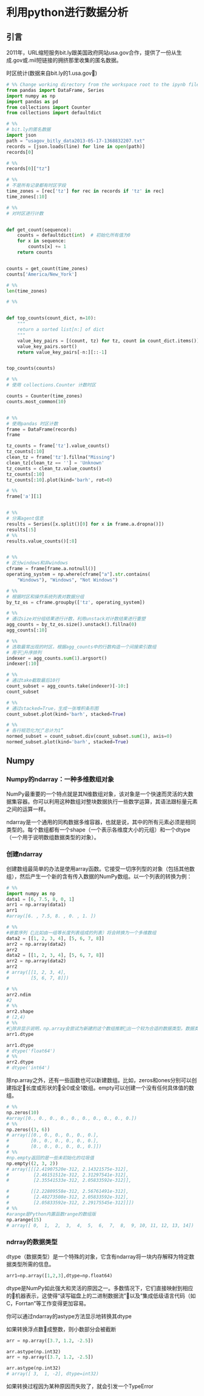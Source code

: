 # 利用python进行数据分析

## 引言

2011年，URL缩短服务bit.ly跟美国政府网站usa.gov合作，提供了一份从生成.gov或.mil短链接的拥挤那里收集的匿名数据。

时区统计(数据来自bit.ly的1.usa.gov)

```python
# %% Change working directory from the workspace root to the ipynb file location. Turn this addition off with the DataSciece.changeDirOnImportExport setting
from pandas import DataFrame, Series
import numpy as np
import pandas as pd
from collections import Counter
from collections import defaultdict

# %%
# bit.ly的匿名数据
import json
path = "usagov_bitly_data2013-05-17-1368832207.txt"
records = [json.loads(line) for line in open(path)]
records[0]

# %%
records[0]["tz"]

# %%
# 不是所有记录都有时区字段
time_zones = [rec['tz'] for rec in records if 'tz' in rec]
time_zones[:10]

# %%
# 对时区进行计数


def get_count(sequence):
    counts = defaultdict(int)  # 初始化所有值为0
    for x in sequence:
        counts[x] += 1
    return counts


counts = get_count(time_zones)
counts['America/New_York']

# %%
len(time_zones)

# %%


def top_counts(count_dict, n=10):
    """
    return a sorted list[n:] of dict
    """
    value_key_pairs = [(count, tz) for tz, count in count_dict.items()]
    value_key_pairs.sort()
    return value_key_pairs[-n:][::-1]


top_counts(counts)

# %%
# 使用 collections.Counter 计数时区

counts = Counter(time_zones)
counts.most_common(10)


# %%
# 使用pandas 时区计数
frame = DataFrame(records)
frame

tz_counts = frame['tz'].value_counts()
tz_counts[:10]
clean_tz = frame['tz'].fillna("Missing")
clean_tz[clean_tz == ''] = 'Unknown'
tz_counts = clean_tz.value_counts()
tz_counts[:10]
tz_counts[:10].plot(kind='barh', rot=0)

# %%
frame['a'][1]


# %%
# 分离agent信息
results = Series([x.split()[0] for x in frame.a.dropna()])
results[:5]
# %%
results.value_counts()[:8]


# %%
# 区分windows和非windows
cframe = frame[frame.a.notnull()]
operating_system = np.where(cframe["a"].str.contains(
    "Windows"), "Windows", "Not Windows")

# %%
# 根据时区和操作系统列表对数据分组
by_tz_os = cframe.groupby(['tz', operating_system])

# %%
# 通过size对分组结果进行计数，利用unstack对计数结果进行重塑
agg_counts = by_tz_os.size().unstack().fillna(0)
agg_counts[:10]

# %%
# 选取最常出现的时区，根据agg_counts中的行数构造一个间接索引数组
# 用于升序排列
indexer = agg_counts.sum(1).argsort()
indexer[:10]

# %%
# 通过take截取最后10行
count_subset = agg_counts.take(indexer)[-10:]
count_subset

# %%
# 通过stacked=True，生成一张堆积条形图
count_subset.plot(kind='barh', stacked=True)

# %%
# 各行规范化为“总计为1”
normed_subset = count_subset.div(count_subset.sum(1), axis=0)
normed_subset.plot(kind='barh', stacked=True)
```

## Numpy

### Numpy的ndarray：一种多维数组对象

NumPy最重要的一个特点就是其N维数组对象，该对象是一个快速而灵活的大数据集容器。你可以利用这种数组对整块数据执行一些数学运算，其语法跟标量元素之间的运算一样。

ndarray是一个通用的同构数据多维容器，也就是说，其中的所有元素必须是相同类型的。每个数组都有一个shape（一个表示各维度大小的元组）和一个dtype（一个用于说明数组数据类型的对象）。

### 创建ndarray

创建数组最简单的办法是使用array函数。它接受一切序列型的对象（包括其他数组），然后产生一个新的含有传入数据的NumPy数组。以一个列表的转换为例：

```python
# %%
import numpy as np
data1 = [6, 7.5, 8, 0, 1]
arr1 = np.array(data1)
arr1
#array([6. , 7.5, 8. , 0. , 1. ])

# %%
#嵌套序列（比如由一组等长度列表组成的列表）将会转换为一个多维数组
data2 = [[1, 2, 3, 4], [5, 6, 7, 8]]
arr2 = np.array(data2)
arr2
data2 = [[1, 2, 3, 4], [5, 6, 7, 8]]
arr2 = np.array(data2)
arr2
# array([[1, 2, 3, 4],
#        [5, 6, 7, 8]])

# %%
arr2.ndim
#2
# %%
arr2.shape
# (2,4)
# %%
#除非显示说明，np.array会尝试为新建的这个数组推断出一个较为合适的数据类型。数据类型保存在一个特殊的dtype对象中
arr1.dtype

arr1.dtype
# dtype('float64')
# %%
arr2.dtype
# dtype('int64')
```

除np.array之外，还有一些函数也可以新建数组。比如，zeros和ones分别可以创建指定长度或形状的全0或全1数组。empty可以创建一个没有任何具体值的数组。

```python
# %%
np.zeros(10)
#array([0., 0., 0., 0., 0., 0., 0., 0., 0., 0.])
# %%
np.zeros((3, 6))
# array([[0., 0., 0., 0., 0., 0.],
#        [0., 0., 0., 0., 0., 0.],
#        [0., 0., 0., 0., 0., 0.]])
# %%
#np.empty返回的是一些未初始化的垃圾值
np.empty((2, 3, 2))
# array([[[2.41907520e-312, 2.14321575e-312],
#         [2.46151512e-312, 2.31297541e-312],
#         [2.35541533e-312, 2.05833592e-312]],

#        [[2.22809558e-312, 2.56761491e-312],
#         [2.48273508e-312, 2.05833592e-312],
#         [2.05833592e-312, 2.29175545e-312]]])
# %%
#arange是Python内置函数range的数组版
np.arange(15)
# array([ 0,  1,  2,  3,  4,  5,  6,  7,  8,  9, 10, 11, 12, 13, 14])
```

### ndrray的数据类型

dtype（数据类型）是一个特殊的对象，它含有ndarray将一块内存解释为特定数据类型所需的信息。

```python
arr1=np.array([1,2,3],dtype=np.float64)
```

dtype是NumPy如此强大和灵活的原因之一。多数情况下，它们直接映射到相应的机器表示，这使得“读写磁盘上的二进制数据流”以及“集成低级语言代码（如C，Forrtan”等工作变得更加容易。

你可以通过ndarray的astype方法显示地转换其dtype

如果转换浮点数成整数，则小数部分会被截断

```python
arr = np.array([3.7, 1.2, -2.5])

arr.astype(np.int32)
arr = np.array([3.7, 1.2, -2.5])

arr.astype(np.int32)
# array([ 3,  1, -2], dtype=int32)
```

如果转换过程因为某种原因而失败了，就会引发一个TypeError